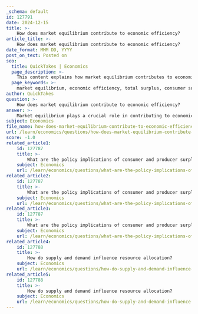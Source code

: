 ```yaml
---
_schema: default
id: 127791
date: 2024-12-15
title: >-
    How does market equilibrium contribute to economic efficiency?
article_title: >-
    How does market equilibrium contribute to economic efficiency?
date_format: MMM DD, YYYY
post_on_text: Posted on
seo:
  title: QuickTakes | Economics
  page_description: >-
    This content explains how market equilibrium contributes to economic efficiency by maximizing total surplus and ensuring optimal resource allocation in a market.
  page_keywords: >-
    market equilibrium, economic efficiency, total surplus, consumer surplus, producer surplus, marginal rate of substitution, resource allocation, deadweight loss, competitive market, price mechanism
author: QuickTakes
question: >-
    How does market equilibrium contribute to economic efficiency?
answer: >-
    Market equilibrium plays a crucial role in contributing to economic efficiency by ensuring that resources are allocated in a way that maximizes total surplus, which is the sum of consumer and producer surplus. At market equilibrium, the quantity of goods supplied equals the quantity demanded, leading to an efficient allocation of resources.\n\n1. **Maximization of Total Surplus**: At the equilibrium price and quantity, both consumer and producer surplus are maximized. Consumer surplus is defined as the difference between what consumers are willing to pay for a good and what they actually pay, while producer surplus is the difference between what producers are willing to accept for a good and the market price. The equilibrium point is where the total surplus is at its highest, indicating that the market is functioning efficiently.\n\n2. **Efficient Exchange**: For economic efficiency to be achieved, the marginal rate of substitution (MRS) between goods must be equal across all consumers. This means that consumers are willing to trade off goods at the same rate, which is facilitated by the equilibrium price. When MRS is equal for all consumers, it indicates that resources are being exchanged efficiently.\n\n3. **Resource Allocation**: In a competitive market, the forces of supply and demand determine the equilibrium price. This price mechanism ensures that resources are allocated to their most valued uses. When the market is in equilibrium, there are no shortages or surpluses, meaning that resources are being used where they are most needed, thus enhancing overall economic welfare.\n\n4. **Absence of Deadweight Loss**: Market equilibrium minimizes deadweight loss, which occurs when the quantity of a good traded is less than the equilibrium quantity due to price controls or other market distortions. In a perfectly competitive market, the absence of such distortions allows for the efficient functioning of the market, leading to optimal resource allocation.\n\n5. **Real-World Application**: In practice, when markets are allowed to reach equilibrium without interference, they tend to allocate resources efficiently. For example, in the housing market, when prices are allowed to adjust freely, they reflect the true demand and supply, leading to an efficient distribution of housing resources.\n\nIn summary, market equilibrium contributes to economic efficiency by maximizing total surplus, ensuring efficient exchanges, and facilitating optimal resource allocation, all of which are essential for a well-functioning economy.
subject: Economics
file_name: how-does-market-equilibrium-contribute-to-economic-efficiency.md
url: /learn/economics/questions/how-does-market-equilibrium-contribute-to-economic-efficiency
score: -1.0
related_article1:
    id: 127787
    title: >-
        What are the policy implications of consumer and producer surplus?
    subject: Economics
    url: /learn/economics/questions/what-are-the-policy-implications-of-consumer-and-producer-surplus
related_article2:
    id: 127787
    title: >-
        What are the policy implications of consumer and producer surplus?
    subject: Economics
    url: /learn/economics/questions/what-are-the-policy-implications-of-consumer-and-producer-surplus
related_article3:
    id: 127787
    title: >-
        What are the policy implications of consumer and producer surplus?
    subject: Economics
    url: /learn/economics/questions/what-are-the-policy-implications-of-consumer-and-producer-surplus
related_article4:
    id: 127788
    title: >-
        How do supply and demand influence resource allocation?
    subject: Economics
    url: /learn/economics/questions/how-do-supply-and-demand-influence-resource-allocation
related_article5:
    id: 127788
    title: >-
        How do supply and demand influence resource allocation?
    subject: Economics
    url: /learn/economics/questions/how-do-supply-and-demand-influence-resource-allocation
---
```


&nbsp;